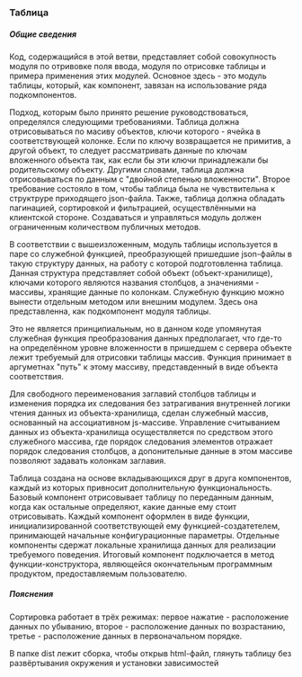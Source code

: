 ### Таблица
##### Общие сведения
Код, содержащийся в этой ветви, представляет собой совокупность модуля по отривовке поля ввода, модуля по отрисовке таблицы и примера применения этих модулей. Основное здесь - это модуль таблицы, который, как компонент, завязан на использование ряда подкомпонентов.  

Подход, которым было принято решение руководствоваться, определялся следующими требованиями. Таблица должна отрисовываться по масиву объектов, ключи которого - ячейка в соответствующей колонке. Если по ключу возвращается не примитив, а другой объект, то следует рассматривать данные по ключам вложенного объекта так, как если бы эти ключи принадлежали бы родительскому объекту. Другими словами, таблица должна отрисовываться по данным с "двойной степенью вложенности". Второе требование состояло в том, чтобы таблица была не чувствительна к структруре приходящего json-файла. Также, таблица должна обладать пагинацией, сортировкой и фильтрацией, осуществлёнными на клиентской стороне. Создаваться и управляться модуль должен ограниченным количеством публичных методов. 

В соответствии с вышеизложенным, модуль таблицы используется в паре со служебной функцией, преобразующей пришедшие json-файлы в такую структуру данных, на работу с которой подготовленна таблица. Данная структура представляет собой объект (объект-хранилище), ключами которого являются названия столбцов, а значениями - массивы, хранящие данные по колонкам. Служебную функцию можно вынести отдельным методом или внешним модулем. Здесь она представленна, как подкомпонент модуля таблицы. 

Это не является принципиальным, но в данном коде упомянутая служебная функция преобразования данных предполагает, что где-то на определённом уровне вложенности в пришедшем с сервера объекте лежит требуемый для отрисовки таблицы массив. Функция принимает в аргуметнах "путь" к этому массиву, представденный в виде объекта соответствия.

Для свободного переименования заглавий столбцов таблицы и изменения порядка их следования без затрагивания внутренней логики чтения данных из объекта-хранилища, сделан служебный массив, основанный на ассоциативном js-массиве. Управление считыванием данных из объекта-хранилища осуществляется по средством этого служебного массива, где порядок следования элементов отражает порядок следования столбцов, а допонительные данные в этом массиве позволяют задавать колонкам заглавия.

Таблица создана на основе вкладывающихся друг в друга компонентов, каждый из которых привносит дополнительную функциональность. Базовый компонент отрисовывает таблицу по переданным данным, когда как остальные определяют, какие данные ему стоит отрисовывать. Каждый компонент оформлен в виде функции, инициализированной соответствующей ему функцией-создатетелем, принимающей начальные конфигурационные параметры. Отдельные компоненты сдержат локальные хранилища данных для реализации требуемого поведения. Итоговый компонент подключается в метод функции-конструктора, являющейся окончательным программным продуктом, предоставляемым пользователю.

##### Пояснения
Сортировка работает в трёх режимах: первое нажатие - расположение данных по убыванию, второе - расположение данных по возрастанию, третье - расположение данных в первоначальном порядке.

В папке dist лежит сборка, чтобы открыв html-файл, глянуть таблицу без развёртывания окружения и установки зависимостей